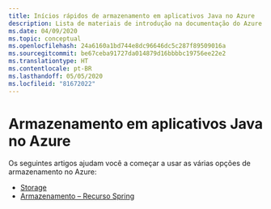 ```yaml
---
title: Inícios rápidos de armazenamento em aplicativos Java no Azure
description: Lista de materiais de introdução na documentação do Azure para o armazenamento em aplicativos Java.
ms.date: 04/09/2020
ms.topic: conceptual
ms.openlocfilehash: 24a6160a1bd744e8dc96646dc5c287f89509016a
ms.sourcegitcommit: be67ceba91727da014879d16bbbbc19756ee22e2
ms.translationtype: HT
ms.contentlocale: pt-BR
ms.lasthandoff: 05/05/2020
ms.locfileid: "81672022"
---
```

# <a name="storage-for-java-apps-on-azure"></a>Armazenamento em aplicativos Java no Azure

Os seguintes artigos ajudam você a começar a usar as várias opções de armazenamento no Azure:

- [Storage](/azure/storage/blobs/storage-quickstart-blobs-java)
- [Armazenamento – Recurso Spring](/azure/developer/java/spring-framework/configure-spring-boot-starter-java-app-with-azure-storage)
